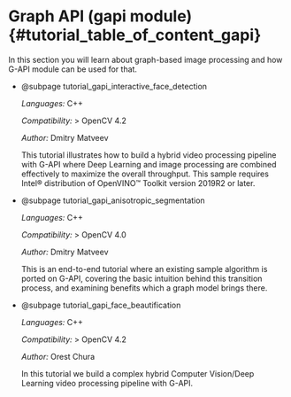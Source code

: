 # Graph API (gapi module) {#tutorial_table_of_content_gapi}

In this section you will learn about graph-based image processing and
how G-API module can be used for that.

- @subpage tutorial_gapi_interactive_face_detection

    *Languages:* C++

    *Compatibility:* \> OpenCV 4.2

    *Author:* Dmitry Matveev

    This tutorial illustrates how to build a hybrid video processing
    pipeline with G-API where Deep Learning and image processing are
    combined effectively to maximize the overall throughput. This
    sample requires Intel® distribution of OpenVINO™ Toolkit version
    2019R2 or later.

- @subpage tutorial_gapi_anisotropic_segmentation

    *Languages:* C++

    *Compatibility:* \> OpenCV 4.0

    *Author:* Dmitry Matveev

    This is an end-to-end tutorial where an existing sample algorithm
    is ported on G-API, covering the basic intuition behind this
    transition process, and examining benefits which a graph model
    brings there.

- @subpage tutorial_gapi_face_beautification

    *Languages:* C++

    *Compatibility:* \> OpenCV 4.2

    *Author:* Orest Chura

    In this tutorial we build a complex hybrid Computer Vision/Deep
    Learning video processing pipeline with G-API.
